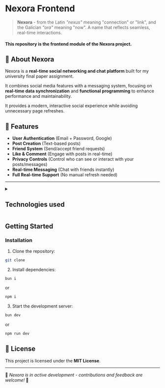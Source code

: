 # Nexora Frontend

> **Nexora** - from the Latin _"nexus"_ meaning "connection" or "link", and the
> Galician _"ora"_ meaning "now". A name that reflects seamless, real-time
> interactions.

#### This repository is the frontend module of the Nexora project.

## 📌 About Nexora

Nexora is a **real-time social networking and chat platform** built for my
university final paper assignment.

It combines social media features with a messaging system, focusing on
**real-time data synchronization** and **functional programming** to enhance
performance and maintainability.

It provides a modern, interactive social experience while avoiding unnecessary
page refreshes.

## 🚀 Features

- **User Authentication** (Email + Password, Google)
- **Post Creation** (Text-based posts)
- **Friend System** (Send/accept friend requests)
- **Like & Comment** (Engage with posts in real-time)
- **Privacy Controls** (Control who can see or interact with your
  posts/messages)
- **Real-time Messaging** (Chat with friends instantly)
- **Full Real-time Support** (No manual refresh needed)

---

<details>
	<summary>
		<h2>
			Technologies used
		</h2>
	</summary>

### Build Tools

- Language: **Typescript**
- JS Runtime: **bun** (recommended, though it should also work with **Node.js**)
- Frontend Build Tool: **Vite**

### Frameworks

- Frontend Framework: **React**
- CSS Framework: **Tailwind CSS**

### Libraries

- Components: **shadcn/ui**
- Routing: **React Router**

### Dev Tools

- Linting: **ESLint**
- Formatting: **Prettier**

</details>

## Getting Started

### Installation

1. Clone the repository:

```bash
git clone
```

2. Install dependencies:

```bash
bun i
```

or

```bash
npm i
```

3. Start the development server:

```bash
bun dev
```

or

```bash
npm run dev
```

## 📜 License

This project is licensed under the **MIT License**.

---

🔧 _Nexora is in active development - contributions and feedback are welcome!_
🚀
